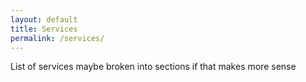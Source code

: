 ```yaml
---
layout: default
title: Services
permalink: /services/
---
```

List of services maybe broken into sections if that makes more sense
